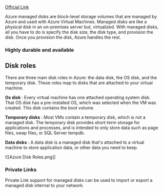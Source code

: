 [Official Link](https://learn.microsoft.com/en-us/azure/virtual-machines/managed-disks-overview)

Azure managed disks are block-level storage volumes that are managed by Azure and used with Azure Virtual Machines. Managed disks are like a physical disk in an on-premises server but, virtualized. With managed disks, all you have to do is specify the disk size, the disk type, and provision the disk. Once you provision the disk, Azure handles the rest.

### Highly durable and available

## Disk roles

There are three main disk roles in Azure: the data disk, the OS disk, and the temporary disk. These roles map to disks that are attached to your virtual machine.

**Os disk** : Every virtual machine has one attached operating system disk. That OS disk has a pre-installed OS, which was selected when the VM was created. This disk contains the boot volume.

**Temporary disks** : Most VMs contain a temporary disk, which is not a managed disk. The temporary disk provides short-term storage for applications and processes, and is intended to only store data such as page files, swap files, or SQL Server tempdb.

**Data disks** : A data disk is a managed disk that's attached to a virtual machine to store application data, or other data you need to keep.

![[Azure Disk Roles.png]]

### Private Links
Private Link support for managed disks can be used to import or export a managed disk internal to your network.